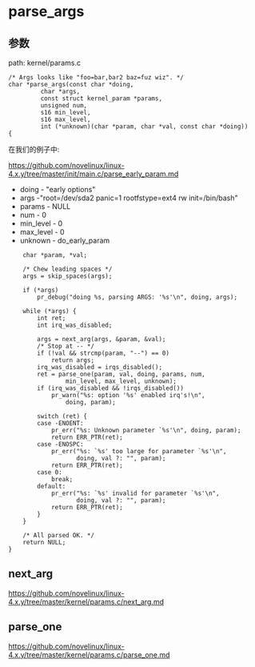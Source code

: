 parse_args
========================================

参数
----------------------------------------

path: kernel/params.c
```
/* Args looks like "foo=bar,bar2 baz=fuz wiz". */
char *parse_args(const char *doing,
         char *args,
         const struct kernel_param *params,
         unsigned num,
         s16 min_level,
         s16 max_level,
         int (*unknown)(char *param, char *val, const char *doing))
{
```

在我们的例子中:

https://github.com/novelinux/linux-4.x.y/tree/master/init/main.c/parse_early_param.md

* doing - "early options"
* args -"root=/dev/sda2 panic=1 rootfstype=ext4 rw init=/bin/bash"
* params - NULL
* num - 0
* min_level - 0
* max_level - 0
* unknown - do_early_param

```
    char *param, *val;

    /* Chew leading spaces */
    args = skip_spaces(args);

    if (*args)
        pr_debug("doing %s, parsing ARGS: '%s'\n", doing, args);

    while (*args) {
        int ret;
        int irq_was_disabled;

        args = next_arg(args, &param, &val);
        /* Stop at -- */
        if (!val && strcmp(param, "--") == 0)
            return args;
        irq_was_disabled = irqs_disabled();
        ret = parse_one(param, val, doing, params, num,
                min_level, max_level, unknown);
        if (irq_was_disabled && !irqs_disabled())
            pr_warn("%s: option '%s' enabled irq's!\n",
                doing, param);

        switch (ret) {
        case -ENOENT:
            pr_err("%s: Unknown parameter `%s'\n", doing, param);
            return ERR_PTR(ret);
        case -ENOSPC:
            pr_err("%s: `%s' too large for parameter `%s'\n",
                   doing, val ?: "", param);
            return ERR_PTR(ret);
        case 0:
            break;
        default:
            pr_err("%s: `%s' invalid for parameter `%s'\n",
                   doing, val ?: "", param);
            return ERR_PTR(ret);
        }
    }

    /* All parsed OK. */
    return NULL;
}
```

next_arg
----------------------------------------

https://github.com/novelinux/linux-4.x.y/tree/master/kernel/params.c/next_arg.md

parse_one
----------------------------------------

https://github.com/novelinux/linux-4.x.y/tree/master/kernel/params.c/parse_one.md
